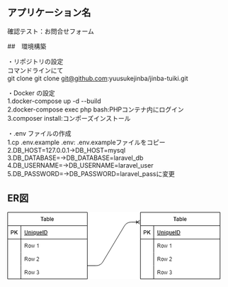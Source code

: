 ## アプリケーション名
確認テスト：お問合せフォーム


##　環境構築  

・リポジトリの設定  
コマンドラインにて  
git clone git clone git@github.com:yuusukejinba/jinba-tuiki.git  

・Docker の設定  
1.docker-compose up -d --build  
2.docker-compose exec php bash:PHPコンテナ内にログイン  
3.composer install:コンポーズインストール  

・.env ファイルの作成  
1.cp .env.example .env: .env.exampleファイルをコピー  
2.DB_HOST=127.0.0.1→DB_HOST=mysql  
3.DB_DATABASE=→DB_DATABASE=laravel_db  
4.DB_USERNAME=→DB_USERNAME=laravel_user  
5.DB_PASSWORD=→DB_PASSWORD=laravel_passに変更  

## ER図
![ER図](ER.drawio.png)